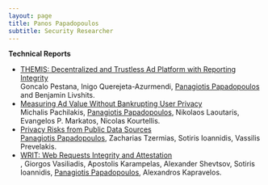 ```yaml
---
layout: page
title: Panos Papadopoulos
subtitle: Security Researcher
---
```


**Technical Reports**

- [THEMIS: Decentralized and Trustless Ad Platform with Reporting Integrity](https://arxiv.org/abs/2007.05556)<br> Goncalo Pestana, Inigo Querejeta-Azurmendi, <u>Panagiotis Papadopoulos</u> and Benjamin Livshits.
- [Measuring Ad Value Without Bankrupting User Privacy](https://arxiv.org/abs/1907.10331)<br> Michalis Pachilakis, <u>Panagiotis Papadopoulos</u>, Nikolaos Laoutaris, Evangelos P. Markatos, Nicolas Kourtellis.
- [Privacy Risks from Public Data Sources](https://arxiv.org/abs/1711.09260)<br> <u>Panagiotis Papadopoulos</u>, Zacharias Tzermias, Sotiris Ioannidis, Vassilis Prevelakis.
- [WRIT: Web Requests Integrity and Attestation]()<br>, Giorgos Vasiliadis, Apostolis Karampelas, Alexander Shevtsov, Sotiris Ioannidis, <u>Panagiotis Papadopoulos</u>, Alexandros Kapravelos.